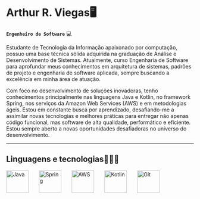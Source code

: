 # Arthur R. Viegas🖥️
**`Engenheiro de Software`** 💻

Estudante de Tecnologia da Informação apaixonado por computação, possuo uma base técnica sólida adquirida na graduação de Análise e Desenvolvimento de Sistemas. Atualmente, curso Engenharia de Software para aprofundar meus conhecimentos em arquitetura de sistemas, padrões de projeto e engenharia de software aplicada, sempre buscando a excelência em minha área de atuação.

Com foco no desenvolvimento de soluções inovadoras, tenho conhecimentos principalmente nas linguagens Java e Kotlin, no framework Spring, nos serviços da Amazon Web Services (AWS) e em metodologias ágeis. Estou em constante busca por aprendizado, desafiando-me a assimilar novas tecnologias e melhores práticas para entregar não apenas código funcional, mas software de alta qualidade, performático e eficiente. Estou sempre aberto a novas oportunidades desafiadoras no universo do desenvolvimento.

---

## Linguagens e tecnologias👨🏻‍💻

<div align="left">
  <img title="Java" src="https://cdn.jsdelivr.net/gh/devicons/devicon@latest/icons/java/java-original.svg" height="60" alt"Java" />
  <img width="20" />
  <img title="Spring" src="https://cdn.jsdelivr.net/gh/devicons/devicon@latest/icons/spring/spring-original.svg" height="60" alt"SpringBoot" />
  <img width="20" />
  <img title="AWS" src="https://cdn.jsdelivr.net/gh/devicons/devicon@latest/icons/amazonwebservices/amazonwebservices-original-wordmark.svg" height="60" alt"AWS" />
  <img width="20" />
  <img title="Kotlin" src="https://cdn.jsdelivr.net/gh/devicons/devicon@latest/icons/kotlin/kotlin-original.svg" height="60" alt"Kotlin" />
  <img width="20" />
  <img title="Git" src="https://cdn.jsdelivr.net/gh/devicons/devicon@latest/icons/git/git-original.svg" height="60" alt"Git" />
  <img width="20" />
</div>   
